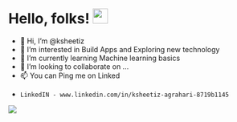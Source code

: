 # Hello, folks! <img src="https://raw.githubusercontent.com/MartinHeinz/MartinHeinz/master/wave.gif" width="30px">

- 👋 Hi, I’m @ksheetiz
- 👀 I’m interested in Build Apps and Exploring new technology
- 🌱 I’m currently learning Machine learning basics
- 💞️ I’m looking to collaborate on ...
- 📫 You can Ping me on Linked 
-     LinkedIN - www.linkedin.com/in/ksheetiz-agrahari-8719b1145 


<img align="center" src="https://github-readme-stats.vercel.app/api/<CARD_TYPE>/?username=<USERNAME>&theme=<THEME_NAME>" />

<!---
ksheetiz/ksheetiz is a ✨ special ✨ repository because its `README.md` (this file) appears on your GitHub profile.
You can click the Preview link to take a look at your changes.
--->
